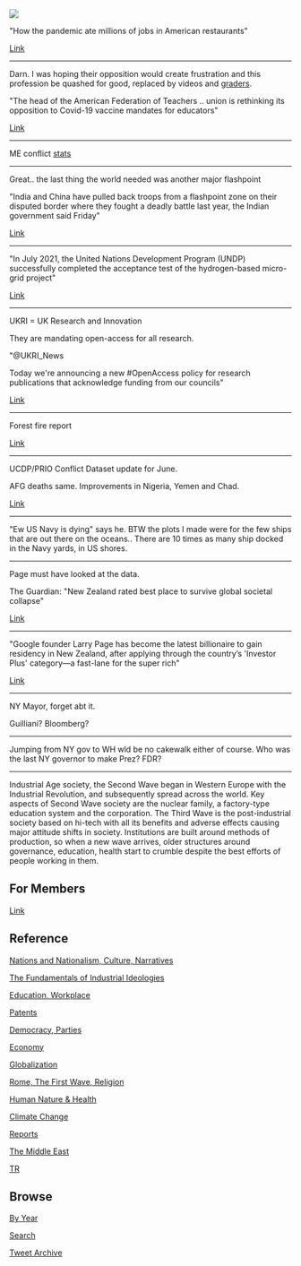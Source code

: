 
<img src="https://drive.google.com/uc?export=view&id=1B2wf9R7AMH1d7Vw6e2mucLbIQ5NSjir7"/>

"How the pandemic ate millions of jobs in American restaurants"

[Link](https://www.politico.com/news/2021/08/05/coronavirus-pandemic-restaurant-jobs-501693)

---

Darn. I was hoping their opposition would create frustration and this
profession be quashed for good, replaced by videos and [graders](2018/09/public-education.md).

"The head of the American Federation of Teachers .. union is
rethinking its opposition to Covid-19 vaccine mandates for educators"

[Link](https://www.politico.com/news/2021/08/05/aft-union-vaccine-mandates-502657)

---

ME conflict [stats](2019/05/confstats.md#gdeltme)

---

Great.. the last thing the world needed was another major flashpoint

"India and China have pulled back troops from a flashpoint zone on
their disputed border where they fought a deadly battle last year, the
Indian government said Friday"

[Link](http://u.afp.com/UDza)

---

"In July 2021, the United Nations Development Program (UNDP)
successfully completed the acceptance test of the hydrogen-based
micro-grid project"

[Link](https://www.openpr.com/news/2347248/undp-successfully-completed-the-acceptance-test)

---

UKRI = UK Research and Innovation

They are mandating open-access for all research. 

"@UKRI_News

Today we're announcing a new #OpenAccess policy for research
publications that acknowledge funding from our councils"

[Link](https://twitter.com/UKRI_News/status/1423570531639562240)

---

Forest fire report

[Link](2019/05/natdisaster.md#fires)

---

UCDP/PRIO Conflict Dataset update for June.

AFG deaths same. Improvements in Nigeria, Yemen and Chad.

[Link](2019/05/confstats.md)

---

"Ew US Navy is dying" says he. BTW the plots I made were for the few
ships that are out there on the oceans.. There are 10 times as many
ship docked in the Navy yards, in US shores.

---

Page must have looked at the data.

The Guardian: "New Zealand rated best place to survive global societal collapse"

[Link](https://www.theguardian.com/world/2021/jul/28/new-zealand-rated-best-place-to-survive-global-societal-collapse)

---

"Google founder Larry Page has become the latest billionaire to gain
residency in New Zealand, after applying through the country’s
'Investor Plus' category—a fast-lane for the super rich"

[Link](https://trib.al/URW0kIL )

---

NY Mayor, forget abt it.

Guilliani? Bloomberg?

---

Jumping from NY gov to WH wld be no cakewalk either of course. Who
was the last NY governor to make Prez?  FDR?

---

Industrial Age society, the Second Wave began in Western Europe with
the Industrial Revolution, and subsequently spread across the
world. Key aspects of Second Wave society are the nuclear family, a
factory-type education system and the corporation. The Third Wave is
the post-industrial society based on hi-tech with all its benefits and
adverse effects causing major attitude shifts in society. Institutions
are built around methods of production, so when a new wave arrives,
older structures around governance, education, health start to crumble
despite the best efforts of people working in them.

## For Members

[Link](https://thirdwave-members.herokuapp.com)

## Reference

[Nations and Nationalism, Culture, Narratives](/2013/02/nations-and-nationalism.md)

[The Fundamentals of Industrial Ideologies](/2011/04/fundamentals-of-industrial-ideologies.md)

[Education, Workplace](2017/09/education-workplace.md)

[Patents](/2018/09/patents.md)

[Democracy, Parties](/2016/11/democracy.md)

[Economy](/2018/05/economy.md)

[Globalization](/2018/09/globalization.md)

[Rome, The First Wave, Religion](/2017/12/rome.md)

[Human Nature & Health](/2020/07/human-nature.md)

[Climate Change](/2018/12/climate.md)

[Reports](/2019/05/reports.md)

[The Middle East](/2019/07/middleeast.md)

[TR](../tr)

## Browse

[By Year](years.md)

[Search](search.html)

[Tweet Archive](/tweets/README.md)


